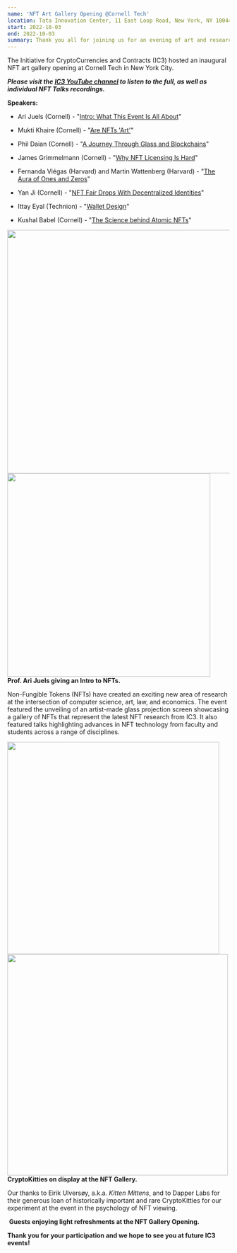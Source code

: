 ```yaml
---
name: 'NFT Art Gallery Opening @Cornell Tech'
location: Tata Innovation Center, 11 East Loop Road, New York, NY 10044
start: 2022-10-03
end: 2022-10-03
summary: Thank you all for joining us for an evening of art and research talks to celebrate the opening of the NFT Art Gallery at Cornell Tech in New York City.
---
```



The Initiative for CryptoCurrencies and Contracts (IC3) hosted an inaugural NFT art gallery opening at Cornell Tech in New York City.

***Please visit the <a href="https://www.youtube.com/channel/UCz-eTbD4kHkYxGhUfXawHow">IC3 YouTube channel</a> to listen to the full, as well as individual NFT Talks recordings.***


**Speakers:**
                                                                                                                           
   - Ari Juels (Cornell) - "<a href="https://www.youtube.com/watch?v=sOOBH4M7n98&t=2s">Intro: What This Event Is All About</a>"

   - Mukti Khaire (Cornell) - "<a href="https://www.youtube.com/watch?v=hurwm4Gg5I4">Are NFTs 'Art'</a>"

   - Phil Daian (Cornell) - "<a href="https://www.youtube.com/watch?v=ktPjtJf6mNY">A Journey Through Glass and Blockchains</a>"

   - James Grimmelmann (Cornell) - "<a href="https://www.youtube.com/watch?v=7WVE-UksgX4">Why NFT Licensing Is Hard</a>"

   - Fernanda Viégas (Harvard) and Martin Wattenberg (Harvard) - "<a href="https://www.youtube.com/watch?v=LJzLM86qjoQ">The Aura of Ones and Zeros</a>"

   - Yan Ji (Cornell) - "<a href="https://www.youtube.com/watch?v=_UTYKm2B5OQ">NFT Fair Drops With Decentralized Identities</a>"

   - Ittay Eyal (Technion) - "<a href="https://www.youtube.com/watch?v=KighG1sASH4">Wallet Design</a>"

   - Kushal Babel (Cornell) - "<a href="https://www.youtube.com/watch?v=I3CleYyfa14">The Science behind Atomic NFTs</a>"


<div class="ui center aligned basic segment">
    <div class="ui center image">
        <img class="ui image" src="../images/events/NFTartgalleryopening2022/Ari.jpg" alt="" width="550"/>
    </div>
    <div class="ui center image">
        <img class="ui image" src="../images/events/NFTartgalleryopening2022/Ari1.jpg" alt="" width="460"/>
    </div>
    <div class="ui bottom attached message">
        <strong>Prof. Ari Juels giving an Intro to NFTs.
    </strong><br>
    </div>
</div>   


Non-Fungible Tokens (NFTs) have created an exciting new area of research at the intersection of computer science, art, law, and economics. The event featured the unveiling of an artist-made glass projection screen showcasing a gallery of NFTs that represent the latest NFT research from IC3. It also featured talks highlighting advances in NFT technology from faculty and students across a range of disciplines. 


<div class="ui center aligned basic segment">
    <div class="ui center image">
        <img class="ui image" src="../images/events/NFTartgalleryopening2022/6.jpg" alt="" width="480"/>
    </div>
    <div class="ui center image">
        <img class="ui image" src="../images/events/NFTartgalleryopening2022/3.jpg" alt="" width="500"/>
    </div>
    <div class="ui bottom attached message">
        <strong>CryptoKitties on display at the NFT Gallery.
    </strong><br>
    </div>
</div> 
 
 
Our thanks to Eirik Ulversøy, a.k.a. *Kitten Mittens*, and to Dapper Labs for their generous loan of historically important and rare CryptoKitties for our experiment at the event in the psychology of NFT viewing.  

   
<div class="ui center aligned basic segment">
    <div class="ui center image">
        <img class="ui image" src="../images/events/NFTartgalleryopening2022/9.jpg" alt="" />
          <strong>Guests enjoying light refreshments at the NFT Gallery Opening.
</strong><br>
    </div>
</div>    

**Thank you for your participation and we hope to see you at future IC3 events!**
